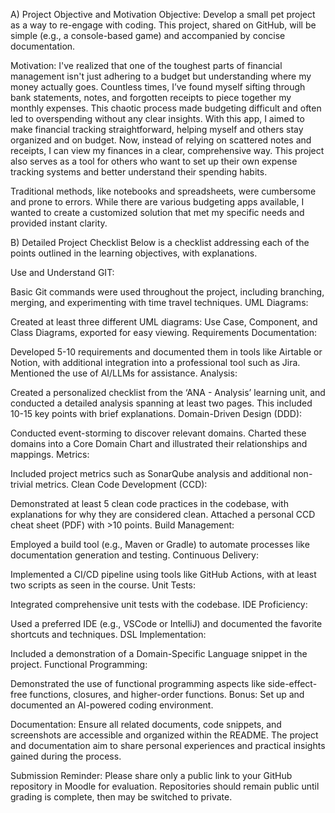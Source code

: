 A) Project Objective and Motivation
Objective: Develop a small pet project as a way to re-engage with coding. This project, shared on GitHub, will be simple (e.g., a console-based game) and accompanied by concise documentation.

Motivation: I've realized that one of the toughest parts of financial management isn't just adhering to a budget but understanding where my money actually goes. Countless times, I’ve found myself sifting through bank statements, notes, and forgotten receipts to piece together my monthly expenses. This chaotic process made budgeting difficult and often led to overspending without any clear insights. With this app, I aimed to make financial tracking straightforward, helping myself and others stay organized and on budget. Now, instead of relying on scattered notes and receipts, I can view my finances in a clear, comprehensive way. This project also serves as a tool for others who want to set up their own expense tracking systems and better understand their spending habits.

Traditional methods, like notebooks and spreadsheets, were cumbersome and prone to errors. While there are various budgeting apps available, I wanted to create a customized solution that met my specific needs and provided instant clarity.

B) Detailed Project Checklist
Below is a checklist addressing each of the points outlined in the learning objectives, with explanations.

Use and Understand GIT:

Basic Git commands were used throughout the project, including branching, merging, and experimenting with time travel techniques.
UML Diagrams:

Created at least three different UML diagrams: Use Case, Component, and Class Diagrams, exported for easy viewing.
Requirements Documentation:

Developed 5-10 requirements and documented them in tools like Airtable or Notion, with additional integration into a professional tool such as Jira. Mentioned the use of AI/LLMs for assistance.
Analysis:

Created a personalized checklist from the ‘ANA - Analysis’ learning unit, and conducted a detailed analysis spanning at least two pages. This included 10-15 key points with brief explanations.
Domain-Driven Design (DDD):

Conducted event-storming to discover relevant domains.
Charted these domains into a Core Domain Chart and illustrated their relationships and mappings.
Metrics:

Included project metrics such as SonarQube analysis and additional non-trivial metrics.
Clean Code Development (CCD):

Demonstrated at least 5 clean code practices in the codebase, with explanations for why they are considered clean.
Attached a personal CCD cheat sheet (PDF) with >10 points.
Build Management:

Employed a build tool (e.g., Maven or Gradle) to automate processes like documentation generation and testing.
Continuous Delivery:

Implemented a CI/CD pipeline using tools like GitHub Actions, with at least two scripts as seen in the course.
Unit Tests:

Integrated comprehensive unit tests with the codebase.
IDE Proficiency:

Used a preferred IDE (e.g., VSCode or IntelliJ) and documented the favorite shortcuts and techniques.
DSL Implementation:

Included a demonstration of a Domain-Specific Language snippet in the project.
Functional Programming:

Demonstrated the use of functional programming aspects like side-effect-free functions, closures, and higher-order functions.
Bonus: Set up and documented an AI-powered coding environment.

Documentation: Ensure all related documents, code snippets, and screenshots are accessible and organized within the README. The project and documentation aim to share personal experiences and practical insights gained during the process.

Submission Reminder: Please share only a public link to your GitHub repository in Moodle for evaluation. Repositories should remain public until grading is complete, then may be switched to private.
